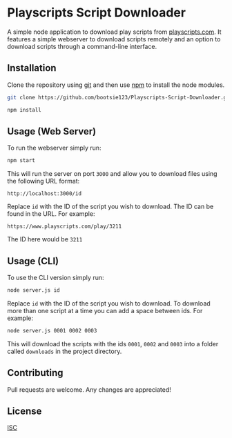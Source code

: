 # Playscripts Script Downloader

A simple node application to download play scripts from [playscripts.com](https://playscripts.com). It features a simple webserver to download scripts remotely and an option to download scripts through a command-line interface.

## Installation

Clone the repository using [git](https://git-scm.com/) and then use [npm](https://www.npmjs.com/) to install the node modules.

```bash
git clone https://github.com/bootsie123/Playscripts-Script-Downloader.git

npm install
```

## Usage (Web Server)

To run the webserver simply run:

```bash
npm start
```

This will run the server on port `3000` and allow you to download files using the following URL format:

```http://localhost:3000/id```

Replace `id` with the ID of the script you wish to download. The ID can be found in the URL. For example:

```https://www.playscripts.com/play/3211```

The ID here would be `3211`

## Usage (CLI)

To use the CLI version simply run:

```bash
node server.js id
```

Replace `id` with the ID of the script you wish to download. To download more than one script at a time you can add a space between ids. For example:

```bash
node server.js 0001 0002 0003
```

This will download the scripts with the ids `0001`, `0002` and `0003` into a folder called `downloads` in the project directory.


## Contributing
Pull requests are welcome. Any changes are appreciated!
## License
[ISC](https://choosealicense.com/licenses/isc/)
